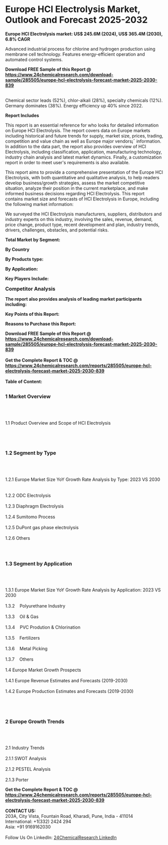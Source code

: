 <h1>Europe HCl Electrolysis Market, Outlook and Forecast 2025-2032</h1><p><strong>Europe HCl Electrolysis market: US$ 245.6M (2024), US$ 365.4M (2030), 6.8% CAGR</strong></p><p>
</p><p>Advanced industrial process for chlorine and hydrogen production using membrane cell technology. Features energy-efficient operation and automated control systems.</p><div><b>Download FREE Sample of this Report @ 
            <a href="https://www.24chemicalresearch.com/download-sample/285505/europe-hcl-electrolysis-forecast-market-2025-2030-839">
            https://www.24chemicalresearch.com/download-sample/285505/europe-hcl-electrolysis-forecast-market-2025-2030-839</a></b></div><br><p>
Chemical sector leads (52%), chlor-alkali (28%), specialty chemicals (12%). Germany dominates (38%). Energy efficiency up 40% since 2022.</p><p>
</p><p><strong>Report Includes</strong></p><p>
</p><p>This report is an essential reference for who looks for detailed information on Europe HCl Electrolysis. The report covers data on Europe markets including historical and future trends for supply, market size, prices, trading, competition and value chain as well as Europe major vendors¡¯ information. In addition to the data part, the report also provides overview of HCl Electrolysis, including classification, application, manufacturing technology, industry chain analysis and latest market dynamics. Finally, a customization report in order to meet user's requirements is also available.</p><p>
</p><p>This report aims to provide a comprehensive presentation of the Europe HCl Electrolysis, with both quantitative and qualitative analysis, to help readers develop business/growth strategies, assess the market competitive situation, analyze their position in the current marketplace, and make informed business decisions regarding HCl Electrolysis. This report contains market size and forecasts of HCl Electrolysis in Europe, including the following market information:</p><p>
</p><p>We surveyed the HCl Electrolysis manufacturers, suppliers, distributors and industry experts on this industry, involving the sales, revenue, demand, price change, product type, recent development and plan, industry trends, drivers, challenges, obstacles, and potential risks.</p><p>
</p><p><strong>Total Market by Segment:</strong></p><p>
<strong>By Country</strong></p><p>
</p><p>
<strong>By Products type:</strong></p><p>
</p><p>
<strong>By Application:</strong></p><p>
</p><p>
<strong>Key Players Include:</strong></p><p>
</p><p>
<strong style="font-size:16px">Competitor Analysis</strong></p><p>
</p><p><strong>The report also provides analysis of leading market participants including:</strong></p><p>
</p><p>
</p><p><strong>Key Points of this Report:</strong></p><p>
</p><p>
</p><p><strong>Reasons to Purchase this Report:</strong></p><p>
</p><div><b>Download FREE Sample of this Report @ 
            <a href="https://www.24chemicalresearch.com/download-sample/285505/europe-hcl-electrolysis-forecast-market-2025-2030-839">
            https://www.24chemicalresearch.com/download-sample/285505/europe-hcl-electrolysis-forecast-market-2025-2030-839</a></b></div><br><div><b>Get the Complete Report & TOC @ 
            <a href="https://www.24chemicalresearch.com/reports/285505/europe-hcl-electrolysis-forecast-market-2025-2030-839">
            https://www.24chemicalresearch.com/reports/285505/europe-hcl-electrolysis-forecast-market-2025-2030-839</a></b></div><br>
            <b>Table of Content:</b><p><h2><span style="font-size:16px"><strong>1 Market Overview&nbsp;&nbsp; &nbsp;</strong></span></h2><br />
<br />
<p>1.1 Product Overview and Scope of HCl Electrolysis&nbsp;</p><br />
<br />
<h2><strong><span style="font-size:16px">1.2 Segment by Type&nbsp;&nbsp; &nbsp;</span></strong></h2><br />
<br />
<p>1.2.1 Europe Market Size YoY Growth Rate Analysis by Type: 2023 VS 2030&nbsp;&nbsp; &nbsp;<br /><br />
1.2.2 ODC Electrolysis&nbsp;&nbsp; &nbsp;<br /><br />
1.2.3 Diaphragm Electrolysis<br /><br />
1.2.4 Sumitomo Process<br /><br />
1.2.5 DuPont gas phase electrolysis<br /><br />
1.2.6 Others<br /><br />
<br />
<h2><span style="font-size:16px"><strong>1.3 Segment by Application&nbsp;&nbsp;</strong></span></h2><br />
<br />
<p>1.3.1 Europe Market Size YoY Growth Rate Analysis by Application: 2023 VS 2030&nbsp;&nbsp; &nbsp;<br /><br />
1.3.2&nbsp;&nbsp; &nbsp;Polyurethane Industry<br /><br />
1.3.3&nbsp;&nbsp; &nbsp;Oil & Gas<br /><br />
1.3.4&nbsp;&nbsp; &nbsp;PVC Prodution & Chlorination<br /><br />
1.3.5&nbsp;&nbsp; &nbsp;Fertilizers<br /><br />
1.3.6&nbsp;&nbsp; &nbsp;Metal Picking<br /><br />
1.3.7&nbsp;&nbsp; &nbsp;Others<br /><br />
1.4 Europe Market Growth Prospects&nbsp;&nbsp; &nbsp;<br /><br />
1.4.1 Europe Revenue Estimates and Forecasts (2019-2030)&nbsp;&nbsp; &nbsp;<br /><br />
1.4.2 Europe Production Estimates and Forecasts (2019-2030)&nbsp;&nbsp;</p><br />
<br />
<h2><span style="font-size:16px"><strong>2 Europe Growth Trends&nbsp;&nbsp; &nbsp;</strong></span></h2><br />
<br />
<p>2.1 Industry Trends&nbsp;&nbsp; &nbsp;<br /><br />
2.1.1 SWOT Analysis&nbsp;&nbsp; &nbsp;<br /><br />
2.1.2 PESTEL Analysis&nbsp;&nbsp; &nbsp;<br /><br />
2.1.3 Porter</p><div><b>Get the Complete Report & TOC @ 
            <a href="https://www.24chemicalresearch.com/reports/285505/europe-hcl-electrolysis-forecast-market-2025-2030-839">
            https://www.24chemicalresearch.com/reports/285505/europe-hcl-electrolysis-forecast-market-2025-2030-839</a></b></div><br><b>CONTACT US:</b><br>
            203A, City Vista, Fountain Road, Kharadi, Pune, India - 411014<br>
            International: +1(332) 2424 294<br>
            Asia: +91 9169162030 <br><br>
            Follow Us On LinkedIn: <a href="https://www.linkedin.com/company/24chemicalresearch/">24ChemicalResearch LinkedIn</a>
